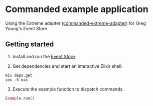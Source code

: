 #  Commanded example application

Using the Extreme adapter ([commanded-extreme-adapter](https://github.com/slashdotdash/commanded-extreme-adapter)) for Greg Young's Event Store.

## Getting started

  1. Install and run the [Event Store](https://geteventstore.com/).

  2. Get dependencies and start an interactive Elixir shell:

```
mix deps.get
iex -S mix
```

  3. Execute the example function to dispatch commands.

```elixir
Example.run()
```
